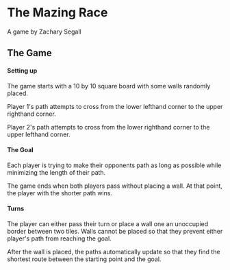 # The Mazing Race
A game by Zachary Segall

## The Game

#### Setting up
The game starts with a 10 by 10 square board with some walls randomly placed.

Player 1's path attempts to cross from the lower lefthand corner to the upper
righthand corner.

Player 2's path attempts to cross from the lower righthand corner to the upper
lefthand corner.

#### The Goal
Each player is trying to make their opponents path as long as possible while
minimizing the length of their path. 

The game ends when both players pass without placing a wall. At that point, the player
with the shorter path wins.

#### Turns
The player can either pass their turn or place a wall one an unoccupied border 
between two tiles. Walls cannot be placed so that they prevent either player's path 
from reaching the goal.

After the wall is placed, the paths automatically update so that they find the 
shortest route between the starting point and the goal.
